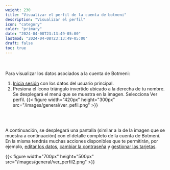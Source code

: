 ```yaml
---
weight: 230
title: "Visualizar el perfil de la cuenta de botmeni"
description: "Visualizar el perfil"
icon: "category"
color: "primary"
date: "2024-04-08T23:13:49-05:00"
lastmod: "2024-04-08T23:13:49-05:00"
draft: false
toc: true
---
```


<br></br>
Para visualizar los datos asociados a la cuenta de Botmeni:

1. [Inicia sesión](Iniciar_sesión.md) con los datos del usuario principal.
2. Presiona el ícono triángulo invertido ubicado a la derecha de tu nombre. Se desplegará el menú que se muestra en la imagen. Selecciona Ver perfil.
{{< figure width="420px" height="300px" src="/images/general/ver_pefil.png" >}}   

<br></br>

A continuación, se desplegará una pantalla (similar a la de la imagen que se muestra a continuación) con el detalle completo de la cuenta de Botmeni. En la misma tendrás muchas acciones disponibles que te permitirán, por ejemplo, [editar los datos](Actualizar_los_datos.md), [cambiar la contraseña](Contraseña.md) y [gestionar las tarjetas](../../Suscripcíon_y_Pagos/Tus_Pagos/Modificar_tarjeta_adherida_suscripciones.md).

{{< figure width="700px" height="500px" src="/images/general/ver_perfil2.png" >}}